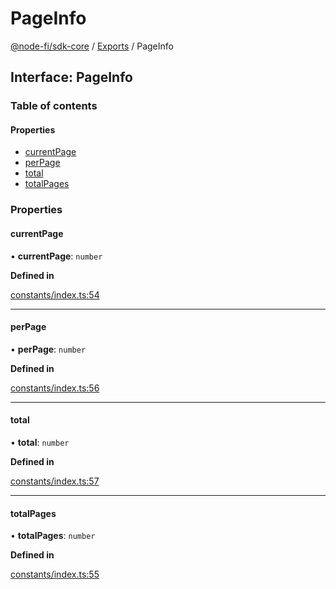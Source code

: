# PageInfo

[@node-fi/sdk-core](../) / [Exports](../modules.md) / PageInfo

## Interface: PageInfo

### Table of contents

#### Properties

* [currentPage](pageinfo.md#currentpage)
* [perPage](pageinfo.md#perpage)
* [total](pageinfo.md#total)
* [totalPages](pageinfo.md#totalpages)

### Properties

#### currentPage

• **currentPage**: `number`

**Defined in**

[constants/index.ts:54](https://github.com/Node-Fi/SDK-Core/blob/1f4f819/src/constants/index.ts#L54)

***

#### perPage

• **perPage**: `number`

**Defined in**

[constants/index.ts:56](https://github.com/Node-Fi/SDK-Core/blob/1f4f819/src/constants/index.ts#L56)

***

#### total

• **total**: `number`

**Defined in**

[constants/index.ts:57](https://github.com/Node-Fi/SDK-Core/blob/1f4f819/src/constants/index.ts#L57)

***

#### totalPages

• **totalPages**: `number`

**Defined in**

[constants/index.ts:55](https://github.com/Node-Fi/SDK-Core/blob/1f4f819/src/constants/index.ts#L55)
